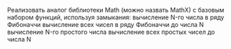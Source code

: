Реализовать аналог библиотеки Math (можно назвать MathX) с базовым набором функций, используя замыкания:
вычисление N-го числа в ряду Фибоначчи 
вычисление всех чисел в ряду Фибоначчи до числа N
вычисление N-го простого числа
вычисление всех простых чисел до числа N
